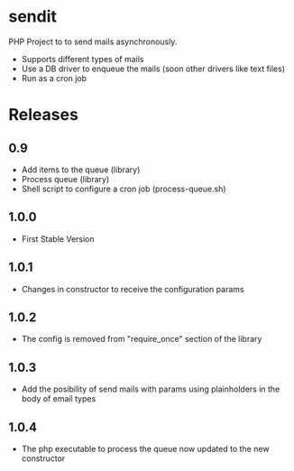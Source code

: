 sendit
======

PHP Project to to send mails asynchronously.

- Supports different types of mails
- Use a DB driver to enqueue the mails (soon other drivers like text files)
- Run as a cron job

Releases
========

0.9
---

- Add items to the queue (library)
- Process queue (library)
- Shell script to configure a cron job (process-queue.sh)

1.0.0
-----
- First Stable Version

1.0.1
-----
- Changes in constructor to receive the configuration params

1.0.2
-----
- The config is removed from "require_once" section of the library

1.0.3
-----
- Add the posibility of send mails with params using plainholders in the body of email types

1.0.4
-----
- The php executable to process the queue now updated to the new constructor
